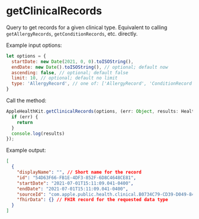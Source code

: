 # getClinicalRecords

Query to get records for a given clinical type. Equivalent to calling `getAllergyRecords`, `getConditionRecords`, etc. directly. 

Example input options:

```javascript
let options = {
  startDate: new Date(2021, 0, 0).toISOString(),
  endDate: new Date().toISOString(), // optional; default now
  ascending: false, // optional; default false
  limit: 10, // optional; default no limit
  type: 'AllergyRecord', // one of: ['AllergyRecord', 'ConditionRecord', 'CoverageRecord', 'ImmunizationRecord', 'LabResultRecord', 'MedicationRecord', 'ProcedureRecord']
}
```

Call the method:

```javascript
AppleHealthKit.getClinicalRecords(options, (err: Object, results: HealthClinicalRecord[]) => {
  if (err) {
    return
  }
  console.log(results)
});
```

Example output:

```json
[
  {
    "displayName": "", // Short name for the record
    "id": "54D63F66-FB1E-4DF3-852F-6D8C4648CE81",
    "startDate": "2021-07-01T15:11:09.041-0400",
    "endDate": "2021-07-01T15:11:09.041-0400",
    "sourceId": "com.apple.public.health.clinical.B0734C79-CD39-D049-84F6-CBE9A5629AB8",
    "fhirData": {} // FHIR record for the requested data type
  }
]
```
